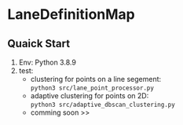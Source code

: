 # LaneDefinitionMap


## Quaick Start
1. Env: Python 3.8.9
2. test:
    - clustering for points on a line segement: \
       ``` python3 src/lane_point_processor.py ```
    - adaptive clustering for points on 2D: \
        ``` python3 src/adaptive_dbscan_clustering.py ```
    - comming soon >>
